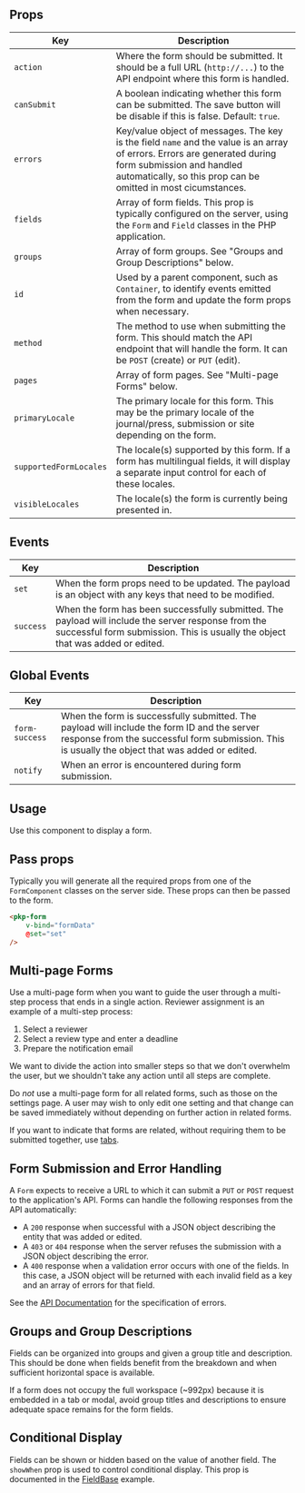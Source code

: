 ## Props

| Key | Description |
| --- | --- |
| `action` | Where the form should be submitted. It should be a full URL (`http://...`) to the API endpoint where this form is handled. |
| `canSubmit` | A boolean indicating whether this form can be submitted. The save button will be disable if this is false. Default: `true`. |
| `errors` | Key/value object of messages. The key is the field `name` and the value is an array of errors. Errors are generated during form submission and handled automatically, so this prop can be omitted in most cicumstances. |
| `fields` | Array of form fields. This prop is typically configured on the server, using the `Form` and `Field` classes in the PHP application. |
| `groups` | Array of form groups. See "Groups and Group Descriptions" below. |
| `id` | Used by a parent component, such as `Container`, to identify events emitted from the form and update the form props when necessary. |
| `method` | The method to use when submitting the form. This should match the API endpoint that will handle the form. It can be `POST` (create) or `PUT` (edit). |
| `pages` | Array of form pages. See "Multi-page Forms" below. |
| `primaryLocale` | The primary locale for this form. This may be the primary locale of the journal/press, submission or site depending on the form. |
| `supportedFormLocales` | The locale(s) supported by this form. If a form has multilingual fields, it will display a separate input control for each of these locales. |
| `visibleLocales` | The locale(s) the form is currently being presented in. |

## Events

| Key | Description |
| --- | --- |
| `set` | When the form props need to be updated. The payload is an object with any keys that need to be modified. |
| `success` | When the form has been successfully submitted. The payload will include the server response from the successful form submission. This is usually the object that was added or edited. |

## Global Events

| Key | Description |
| --- | --- |
| `form-success` | When the form is successfully submitted. The payload will include the form ID and the server response from the successful form submission. This is usually the object that was added or edited. |
| `notify` | When an error is encountered during form submission. |


## Usage

Use this component to display a form.

## Pass props

Typically you will generate all the required props from one of the `FormComponent` classes on the server side. These props can then be passed to the form.

```html
<pkp-form
	v-bind="formData"
	@set="set"
/>
```

## Multi-page Forms

Use a multi-page form when you want to guide the user through a multi-step process that ends in a single action. Reviewer assignment is an example of a multi-step process:

1. Select a reviewer
2. Select a review type and enter a deadline
3. Prepare the notification email

We want to divide the action into smaller steps so that we don't overwhelm the user, but we shouldn't take any action until all steps are complete.

Do _not_ use a multi-page form for all related forms, such as those on the settings page. A user may wish to only edit one setting and that change can be saved immediately without depending on further action in related forms.

If you want to indicate that forms are related, without requiring them to be submitted together, use [tabs](#/component/Tab).

## Form Submission and Error Handling

A `Form` expects to receive a URL to which it can submit a `PUT` or `POST` request to the application's API. Forms can handle the following responses from the API automatically:

- A `200` response when successful with a JSON object describing the entity that was added or edited.
- A `403` or `404` response when the server refuses the submission with a JSON object describing the error.
- A `400` response when a validation error occurs with one of the fields. In this case, a JSON object will be returned with each invalid field as a key and an array of errors for that field.

See the [API Documentation](https://docs.pkp.sfu.ca/dev/api) for the specification of errors.

## Groups and Group Descriptions

Fields can be organized into groups and given a group title and description. This should be done when fields benefit from the breakdown and when sufficient horizontal space is available.

If a form does not occupy the full workspace (~992px) because it is embedded in a tab or modal, avoid group titles and descriptions to ensure adequate space remains for the form fields.

## Conditional Display

Fields can be shown or hidden based on the value of another field. The `showWhen` prop is used to control conditional display. This prop is documented in the [FieldBase](#/component/Form/fields/FieldBase) example.
